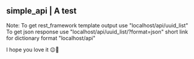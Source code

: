 ## simple_api | A test

Note: 
To get rest_framework template output use "localhost/api/uuid_list"
To get json response use "localhost/api/uuid_list/?format=json"
short link for dictionary format "localhost/api"

I hope you love it
😉🙂
